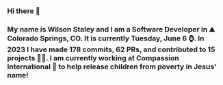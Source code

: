 ### Hi there 👋

### My name is Wilson Staley and I am a Software Developer in ⛰ Colorado Springs, CO.  It is currently Tuesday, June 6 ⌚. In 2023 I have made 178 commits, 62 PRs, and contributed to 15 projects 👨‍💻. I am currently working at Compassion International 🏢 to help release children from poverty in Jesus' name!